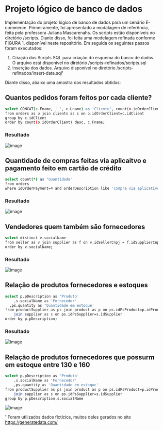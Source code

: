 # Projeto lógico de banco de dados
Implementação do projeto lógico de banco de dados para um cenário E-commerce.
Primeiramente, foi apresentado a modalagem de referência, feita pela professora Juliana Mascarenahs. Os scripts estão disponíveis no diretório /scripts.
Diante disso, foi feita uma modelagem refinada conforme FIGURA 1, disponível neste repositório.
Em seguida os seguintes passos foram executados:
1. Criação dos Scripts SQL para criação do esquema do banco de dados. O arquivo está disponível no diretório /scripts-refinados/scripts.sql
2. Inserção dos dados. Arquivo disponível no diretório /scripts-refinados/insert-data.sql¹

Diante disso, abaixo uma amostra dos resultados obtidos:

## Quantos pedidos foram feitos por cada cliente?
```bash
select CONCAT(c.Fname, ' ', c.Lname) as 'Cliente', count(o.idOrderClient) as 'Quantidade de Pedidos'
from orders as o join clients as c on o.idOrderClient=c.idClient
group by c.idClient
order by count(o.idOrderClient) desc, c.Fname;
```
### Resultado
![image](https://user-images.githubusercontent.com/89883269/201528696-18edb96d-2146-4881-ab46-53e80ab04678.png)

## Quantidade de compras  feitas via aplicaitvo e pagamento feito em cartão de crédito
```bash
select count(*) as 'Quantidade'
from orders
where idOrderPayment=4 and orderDescription like 'compra via aplicativo';
```
### Resultado
![image](https://user-images.githubusercontent.com/89883269/201528754-c44bc1ba-e00e-4d03-b875-385b8a37805f.png)

## Vendedores quem também são fornecedores
```bash
select distinct v.socialName
from seller as v join supplier as f on v.idSellerCnpj = f.idSupplierCnpj
order by v.socialName;
```
### Resultado
![image](https://user-images.githubusercontent.com/89883269/201528798-a161d5c7-2925-4f09-96c4-b357add37c75.png)


## Relação de produtos fornecedores e estoques
```bash
select p.pDescription as 'Produto'
	,s.socialName as 'Fornecedor'
  ,ps.quantity as 'Quantidade em estoque'
from productSupplier as ps join product as p on ps.idPsProduct=p.idProduct
	join supplier as s on ps.idPsSupplier=s.idSupplier
order by p.pDescription;
```
### Resultado
![image](https://user-images.githubusercontent.com/89883269/201528858-a26e2218-0f92-4227-bf41-724e5830ad80.png)

## Relação de produtos fornecedores que possurm em estoque entre 130 e 160
```bash
select p.pDescription as 'Produto'
	,s.socialName as 'Fornecedor'
    ,ps.quantity as 'Quantidade em estoque'
from productSupplier as ps join product as p on ps.idPsProduct=p.idProduct
	join supplier as s on ps.idPsSupplier=s.idSupplier
group by p.pDescription,s.socialName
```
![image](https://user-images.githubusercontent.com/89883269/201528885-b9947c4a-2c82-4629-9933-1e688f138687.png)

¹ Foram utilizados dados fictícios, muitos deles gerados no site https://generatedata.com/
